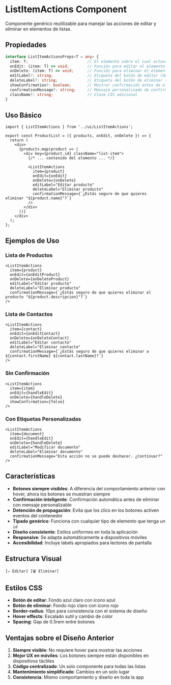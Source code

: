# ListItemActions Component

Componente genérico reutilizable para manejar las acciones de editar y eliminar en elementos de listas.

## Propiedades

```typescript
interface ListItemActionsProps<T = any> {
  item: T;                          // El elemento sobre el cual actuar
  onEdit: (item: T) => void;        // Función para editar el elemento
  onDelete: (item: T) => void;      // Función para eliminar el elemento
  editLabel?: string;               // Etiqueta del botón de editar (default: "Editar")
  deleteLabel?: string;             // Etiqueta del botón de eliminar (default: "Eliminar")
  showConfirmation?: boolean;       // Mostrar confirmación antes de eliminar (default: true)
  confirmationMessage?: string;     // Mensaje personalizado de confirmación
  className?: string;               // Clase CSS adicional
}
```

## Uso Básico

```tsx
import { ListItemActions } from '../ui/ListItemActions';

export const ProductList = ({ products, onEdit, onDelete }) => {
  return (
    <div>
      {products.map(product => (
        <div key={product.id} className="list-item">
          {/* ... contenido del elemento ... */}
          
          <ListItemActions
            item={product}
            onEdit={onEdit}
            onDelete={onDelete}
            editLabel="Editar producto"
            deleteLabel="Eliminar producto"
            confirmationMessage={`¿Estás seguro de que quieres eliminar "${product.name}"?`}
          />
        </div>
      ))}
    </div>
  );
};
```

## Ejemplos de Uso

### Lista de Productos
```tsx
<ListItemActions
  item={product}
  onEdit={onEditProduct}
  onDelete={onDeleteProduct}
  editLabel="Editar producto"
  deleteLabel="Eliminar producto"
  confirmationMessage={`¿Estás seguro de que quieres eliminar el producto "${product.descripcion}"?`}
/>
```

### Lista de Contactos
```tsx
<ListItemActions
  item={contact}
  onEdit={onEditContact}
  onDelete={onDeleteContact}
  editLabel="Editar contacto"
  deleteLabel="Eliminar contacto"
  confirmationMessage={`¿Estás seguro de que quieres eliminar a ${contact.firstName} ${contact.lastName}?`}
/>
```

### Sin Confirmación
```tsx
<ListItemActions
  item={item}
  onEdit={handleEdit}
  onDelete={handleDelete}
  showConfirmation={false}
/>
```

### Con Etiquetas Personalizadas
```tsx
<ListItemActions
  item={document}
  onEdit={handleEdit}
  onDelete={handleDelete}
  editLabel="Modificar documento"
  deleteLabel="Eliminar documento"
  confirmationMessage="Esta acción no se puede deshacer. ¿Continuar?"
/>
```

## Características

- **Botones siempre visibles**: A diferencia del comportamiento anterior con hover, ahora los botones se muestran siempre
- **Confirmación inteligente**: Confirmación automática antes de eliminar con mensaje personalizable
- **Detención de propagación**: Evita que los clics en los botones activen eventos del contenedor
- **Tipado genérico**: Funciona con cualquier tipo de elemento que tenga un `id`
- **Diseño consistente**: Estilos uniformes en toda la aplicación
- **Responsive**: Se adapta automáticamente a dispositivos móviles
- **Accesibilidad**: Incluye labels apropiados para lectores de pantalla

## Estructura Visual

```
[✏️ Editar] [🗑️ Eliminar]
```

## Estilos CSS

- **Botón de editar**: Fondo azul claro con icono azul
- **Botón de eliminar**: Fondo rojo claro con icono rojo
- **Border-radius**: 10px para consistencia con el sistema de diseño
- **Hover effects**: Escalado sutil y cambio de color
- **Spacing**: Gap de 0.5rem entre botones

## Ventajas sobre el Diseño Anterior

1. **Siempre visible**: No requiere hover para mostrar las acciones
2. **Mejor UX en móviles**: Los botones siempre están disponibles en dispositivos táctiles
3. **Código centralizado**: Un solo componente para todas las listas
4. **Mantenimiento simplificado**: Cambios en un solo lugar
5. **Consistencia**: Mismo comportamiento y diseño en toda la app
